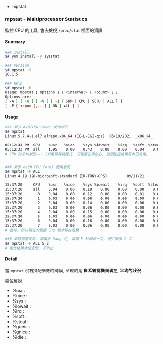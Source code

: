 
- mpstat


### mpstat - Multiprocessor Statistics

監控 CPU 的工具, 會去檢視 `/proc/stat` 裡面的資訊


#### Summary

```bash
### Install
$# yum install -y sysstat

### Version
$# mpstat -V
10.1.5

### Help
$# mpstat -h
Usage: mpstat [ options ] [ <interval> [ <count> ] ]
Options are:
[ -A ] [ -u ] [ -V ] [ -I { SUM | CPU | SCPU | ALL } ]
[ -P { <cpu> [,...] | ON | ALL } ]
```


#### Usage

```bash
### 顯示 avg(CPU Core) 使用狀況
$# mpstat
Linux 5.7.4-1.el7.elrepo.x86_64 (IE-L-EGI-ops) 	05/19/2021 	_x86_64_	(8 CPU)

05:12:33 PM  CPU    %usr   %nice    %sys %iowait    %irq   %soft  %steal  %guest  %gnice   %idle
05:12:33 PM  all    1.95    0.00    0.43    0.00    0.00    0.04    0.00    0.00    0.00   97.57
# CPU 的平均狀況~~~ (如果某耗能程式, 只能跑在單核心, 這個監控結果根本沒鳥用)


### 顯示 each(CPU Core) 使用狀況
$# mpstat -P ALL
Linux 4.19.128-microsoft-standard (IR-TONY-OPS)         09/11/21        _x86_64_        (8 CPU)

15:37:20     CPU    %usr   %nice    %sys %iowait    %irq   %soft  %steal  %guest  %gnice   %idle
15:37:20     all    0.04    0.00    0.10    0.00    0.00    0.00    0.00    0.00    0.00   99.86
15:37:20       0    0.04    0.00    0.12    0.00    0.00    0.01    0.00    0.00    0.00   99.83
15:37:20       1    0.03    0.00    0.08    0.00    0.00    0.00    0.00    0.00    0.00   99.89
15:37:20       2    0.04    0.00    0.14    0.00    0.00    0.00    0.00    0.00    0.00   99.81
15:37:20       3    0.03    0.00    0.06    0.00    0.00    0.00    0.00    0.00    0.00   99.90
15:37:20       4    0.04    0.00    0.15    0.00    0.00    0.00    0.00    0.00    0.00   99.81
15:37:20       5    0.03    0.00    0.06    0.00    0.00    0.00    0.00    0.00    0.00   99.91
15:37:20       6    0.04    0.00    0.16    0.00    0.00    0.00    0.00    0.00    0.00   99.80
15:37:20       7    0.03    0.00    0.06    0.00    0.00    0.00    0.00    0.00    0.00   99.91
# 看吧, 所以現在的電腦 CPU 根本都在浪費                                                       ↑↑↑↑↑

### 即時排查使用. 讓畫面 hang 住, 每隔 5 秒顯示一次, 總共顯示 2 次
$# mpstat -P ALL 5 2
# 輸出結果太佔空間, 不列出
```

#### Detail

當 `mpstat` 沒有搭配參數的時候, 呈現的是 **自系統開機到現在, 平均的狀況**.

欄位解說

- %usr    : 
- %nice   : 
- %sys    : 
- %iowait : 
- %irq    : 
- %soft   : 
- %steal  : 
- %guest  : 
- %gnice  : 
- %idle   : 